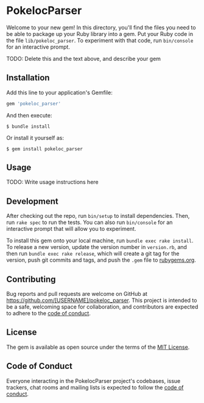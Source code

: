 # PokelocParser

Welcome to your new gem! In this directory, you'll find the files you need to be able to package up your Ruby library into a gem. Put your Ruby code in the file `lib/pokeloc_parser`. To experiment with that code, run `bin/console` for an interactive prompt.

TODO: Delete this and the text above, and describe your gem

## Installation

Add this line to your application's Gemfile:

```ruby
gem 'pokeloc_parser'
```

And then execute:

    $ bundle install

Or install it yourself as:

    $ gem install pokeloc_parser

## Usage

TODO: Write usage instructions here

## Development

After checking out the repo, run `bin/setup` to install dependencies. Then, run `rake spec` to run the tests. You can also run `bin/console` for an interactive prompt that will allow you to experiment.

To install this gem onto your local machine, run `bundle exec rake install`. To release a new version, update the version number in `version.rb`, and then run `bundle exec rake release`, which will create a git tag for the version, push git commits and tags, and push the `.gem` file to [rubygems.org](https://rubygems.org).

## Contributing

Bug reports and pull requests are welcome on GitHub at https://github.com/[USERNAME]/pokeloc_parser. This project is intended to be a safe, welcoming space for collaboration, and contributors are expected to adhere to the [code of conduct](https://github.com/[USERNAME]/pokeloc_parser/blob/master/CODE_OF_CONDUCT.md).


## License

The gem is available as open source under the terms of the [MIT License](https://opensource.org/licenses/MIT).

## Code of Conduct

Everyone interacting in the PokelocParser project's codebases, issue trackers, chat rooms and mailing lists is expected to follow the [code of conduct](https://github.com/[USERNAME]/pokeloc_parser/blob/master/CODE_OF_CONDUCT.md).
